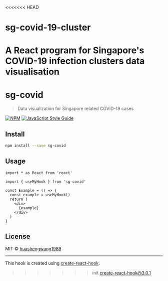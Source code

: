 <<<<<<< HEAD
# sg-covid-19-cluster
A React program for Singapore's COVID-19 infection clusters data visualisation
=======
# sg-covid

> Data visualization for Singapore related COVID-19 cases

[![NPM](https://img.shields.io/npm/v/sg-covid.svg)](https://www.npmjs.com/package/sg-covid) [![JavaScript Style Guide](https://img.shields.io/badge/code_style-standard-brightgreen.svg)](https://standardjs.com)

## Install

```bash
npm install --save sg-covid
```

## Usage

```tsx
import * as React from 'react'

import { useMyHook } from 'sg-covid'

const Example = () => {
  const example = useMyHook()
  return (
    <div>
      {example}
    </div>
  )
}
```

## License

MIT © [huashengwang1989](https://github.com/huashengwang1989)

---

This hook is created using [create-react-hook](https://github.com/hermanya/create-react-hook).
>>>>>>> init create-react-hook@3.0.1
